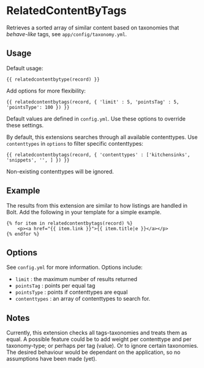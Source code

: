 RelatedContentByTags
====================

Retrieves a sorted array of similar content based on taxonomies that _behave-like_ tags, see `app/config/taxonomy.yml`.


Usage
-----

Default usage:

    {{ relatedcontentbytype(record) }}

Add options for more flexibility:

    {{ relatedcontentbytags(record, { 'limit' : 5, 'pointsTag' : 5, 'pointsType': 100 }) }}

Default values are defined in `config.yml`. Use these options to override these settings.

By default, this extensions searches through all available contenttypes. Use `contenttypes` in `options` to filter specific contenttypes:

    {{ relatedcontentbytags(record, { 'contenttypes' : ['kitchensinks', 'snippets', '', ] }) }}

Non-existing contenttypes will be ignored.


Example
-------

The results from this extension are similar to how listings are handled in Bolt.
Add the following in your template for a simple example.

    {% for item in relatedcontentbytags(record) %}
        <p><a href="{{ item.link }}">{{ item.title|e }}</a></p>
    {% endfor %}


Options
-------

See `config.yml` for more information. Options include:

* `limit`        : the maximum number of results returned
* `pointsTag`    : points per equal tag
* `pointsType`   : points if contenttypes are equal
* `contenttypes` : an array of contenttypes to search for.


Notes
-----

Currently, this extension checks all tags-taxonomies and treats them as equal.
A possible feature could be to add weight per contenttype and per taxonomy-type;
or perhaps per tag (value). Or to ignore certain taxonomies. The desired
behaviour would be dependant on the application, so no assumptions have been
made (yet).